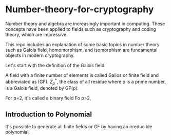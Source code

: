 # Number-theory-for-cryptography

Number theory and algebra are increasingly important in computing. These concepts have been applied to fields such as cryptography and coding theory, which are impressive.

This repo includes an explanation of some basic topics in number theory such as
Galois field, homomorphism, and isomorphism are fundamental objects in modern cryptography. 

Let's start with the definition of the Galois field: 

A field with a finite number of elements is called Galios or finite field and abbreviated as (GF). 
$Z^*_p$,  the class of all residue where p is a prime number,  is a Galois field, denoted by GF(p).

 For p=2, it's called a binary field 
 Fo p>2, 
 
 
 ## Introduction to Polynomial
 It's possible to generate all finite fields or GF by having an irreducible polynomial. 
 
